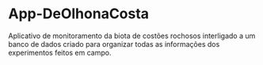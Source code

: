 # App-DeOlhonaCosta
Aplicativo de monitoramento da biota de costões rochosos interligado a um banco de dados criado para organizar todas as informações dos experimentos feitos em campo. 

